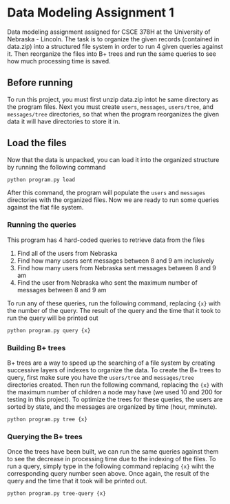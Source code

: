 # Data Modeling Assignment 1

Data modeling assignment assigned for CSCE 378H at the University of Nebraska - Lincoln. The task is to organize the given records (contained in data.zip) into a  structured file system in order to run 4 given queries against it. Then reorganize the files into B+ trees and run the same queries to see how much processing time is saved.

## Before running

To run this project, you must first unzip data.zip intot he same directory as the program files. Next you must create `users`, `messages`, `users/tree`, and `messages/tree` directories, so that when the program reorganizes the given data it will have directories to store it in.

## Load the files

Now that the data is unpacked, you can load it into the organized structure by running the following command

`python program.py load`

After this command, the program will populate the `users` and `messages` directories with the organized files. Now we are ready to run some queries against the flat file system.

### Running the queries

This program has 4 hard-coded queries to retrieve data from the files

<ol>
  <li>Find all of the users from Nebraska</li>
  <li>Find how many users sent messages between 8 and 9 am inclusively</li>
  <li>Find how many users from Nebraska sent messages between 8 and 9 am</li>
  <li>Find the user from Nebraska who sent the maximum number of messages between 8 and 9 am</li>
</ol>

To run any of these queries, run the following command, replacing `{x}` with the number of the query. The result of the query and the time that it took to run the query will be printed out

`python program.py query {x}`

### Building B+ trees

B+ trees are a way to speed up the searching of a file system by creating successive layers of indexes to organize the data. To create the B+ trees to query, first make sure you have the `users/tree` and `messages/tree` directories created. Then run the following command, replacing the `{x}` with the maximum number of children a node may have (we used 10 and 200 for testing in this project). To optimize the trees for these queries, the users are sorted by state, and the messages are organized by time (hour, mminute).

`python program.py tree {x}`

### Querying the B+ trees

Once the trees have been built, we can run the same queries against them to see the decrease in processing time due to the indexing of the files. To run a query, simply type in the following command replacing `{x}` wiht the corresponding query number seen above. Once again, the result of the query and the time that it took will be printed out.

`python program.py tree-query {x}`
